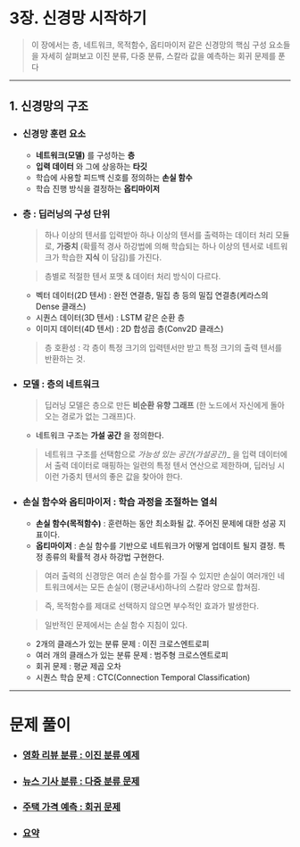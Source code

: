 # 3장. 신경망 시작하기
> 이 장에서는 층, 네트워크, 목적함수, 옵티마이저 같은 신경망의 핵심 구성 요소들을 자세히 살펴보고 이진 분류, 다중 분류, 스칼라 값을 예측하는 회귀 문제를 푼다
*** 

## 1. 신경망의 구조
* ### 신경망 훈련 요소
    * __네트워크(모델)__ 를 구성하는 __층__
    * __입력 데이터__ 와 그에 상응하는 __타깃__
    * 학습에 사용할 피드백 신호를 정의하는 __손실 함수__
    * 학습 진행 방식을 결정하는 __옵티마이저__
* ### 층 : 딥러닝의 구성 단위 
    > 하나 이상의 텐서를 입력받아 하나 이상의 텐서를 출력하는 데이터 처리 모듈로, __가중치__ (확률적 경사 하강법에 의해 학습되는 하나 이상의 텐서로 네트워크가 학습한 __지식__ 이 담김)를 가진다.
    
    > 층별로 적절한 텐서 포맷 & 데이터 처리 방식이 다르다.   
    * 벡터 데이터(2D 텐서) : 완전 연결층, 밀집 층 등의 밀집 연결층(케라스의 Dense 클래스)
    * 시퀀스 데이터(3D 텐서) : LSTM 같은 순환 층
    * 이미지 데이터(4D 텐서) : 2D 합성곱 층(Conv2D 클래스)
    > 층 호환성 : 각 층이 특정 크기의 입력텐서만 받고 특정 크기의 출력 텐서를 반환하는 것.
* ### 모델 : 층의 네트워크
    > 딥러닝 모델은 층으로 만든 __비순환 유향 그래프__ (한 노드에서 자신에게 돌아오는 경로가 없는 그래프)다.
    * 네트워크 구조는 __가설 공간__ 을 정의한다.
    > 네트워크 구조를 선택함으로 _가능성 있는 공간(가설공간)__ 을 입력 데이터에서 출력 데이터로 매핑하는 일련의 특정 텐서 연산으로 제한하며, 딥러닝 시 이런 가중치 텐서의 좋은 값을 찾아야 한다.
* ### 손실 함수와 옵티마이저 : 학습 과정을 조절하는 열쇠
    * __손실 함수(목적함수)__ : 훈련하는 동안 최소화될 값. 주어진 문제에 대한 성공 지표이다.
    * __옵티마이저__ : 손실 함수를 기반으로 네트워크가 어떻게 업데이트 될지 결정. 특정 종류의 확률적 경사 하강법 구현한다.
    > 여러 출력의 신경망은 여러 손실 함수를 가질 수 있지만 손실이 여러개인 네트워크에서는 모든 손실이 (평균내서)하나의 스칼라 양으로 합쳐짐.
    
    > 즉, 목적함수를 제대로 선택하지 않으면 부수적인 효과가 발생한다.

    > 일반적인 문제에서는 손실 함수 지침이 있다.
    * 2개의 클래스가 있는 분류 문제 : 이진 크로스엔트로피
    * 여러 개의 클래스가 있는 분류 문제 : 범주형 크로스엔트로피
    * 회귀 문제 : 평균 제곱 오차
    * 시퀀스 학습 문제 : CTC(Connection Temporal Classification)
***
# 문제 풀이
* ### [영화 리뷰 분류 : 이진 분류 예제](https://github.com/BOSOEK/Machine_Learning/blob/main/Learn%26Study/Book/Deep_learning_from_the_founder_of_Keras/Chapter_3/%EC%98%81%ED%99%94%EB%A6%AC%EB%B7%B0%EB%B6%84%EB%A5%98_%EC%9D%B4%EC%A7%84%EB%B6%84%EB%A5%98%EC%98%88%EC%A0%9C.ipynb)
* ### [뉴스 기사 분류 : 다중 분류 문제](https://github.com/BOSOEK/Machine_Learning/blob/main/Learn%26Study/Book/Deep_learning_from_the_founder_of_Keras/Chapter_3/%EB%89%B4%EC%8A%A4%EA%B8%B0%EC%82%AC%EB%B6%84%EB%A5%98_%EB%8B%A4%EC%A4%91%EB%B6%84%EB%A5%98%EB%AC%B8%EC%A0%9C.ipynb)
* ### [주택 가격 예측 : 회귀 문제](https://github.com/BOSOEK/Machine_Learning/blob/main/Learn%26Study/Book/Deep_learning_from_the_founder_of_Keras/Chapter_3/%EC%A3%BC%ED%83%9D%EA%B0%80%EA%B2%A9%EC%98%88%EC%B8%A1_%ED%9A%8C%EA%B7%80%EB%AC%B8%EC%A0%9C.ipynb)
* ### [요약]()